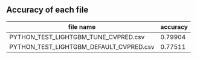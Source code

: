 ## Accuracy of each file 

|  file name | accuracy |
| ------------ | ------------ |
|  PYTHON_TEST_LIGHTGBM_TUNE_CVPRED.csv | 0.79904 |
|  PYTHON_TEST_LIGHTGBM_DEFAULT_CVPRED.csv | 0.77511 |

